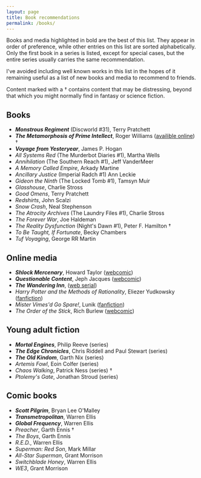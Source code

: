 ```yaml
---
layout: page
title: Book recommendations
permalink: /books/
---
```


Books and media highlighted in bold are the best of this list.
They appear in order of preference, while other entries on this list are sorted alphabetically.
Only the first book in a series is listed, except for special cases, but the entire series usually carries the same recommendation.

I've avoided including well known works in this list in the hopes of it remaining useful as a list of new books and media to recommend to friends.

Content marked with a † contains content that may be distressing, beyond that which you might normally find in fantasy or science fiction.

## Books

- _**Monstrous Regiment**_ (Discworld #31), Terry Pratchett
- _**The Metamorphosis of Prime Intellect**_, Roger Williams ([availible online][prime intellect]) †
- _**Voyage from Yesteryear**_, James P. Hogan
- _All Systems Red_ (The Murderbot Diaries #1), Martha Wells 
- _Annihilation_ (The Southern Reach #1), Jeff VanderMeer
- _A Memory Called Empire_, Arkady Martine
- _Ancillary Justice_ (Imperial Radch #1) Ann Leckie
- _Gideon the Ninth_ (The Locked Tomb #1), Tamsyn Muir
- _Glasshouse_, Charlie Stross
- _Good Omens_, Terry Pratchett
- _Redshirts_, John Scalzi
- _Snow Crash_, Neal Stephenson
- _The Atrocity Archives_ (The Laundry Files #1), Charlie Stross
- _The Forever War_, Joe Haldeman
- _The Reality Dysfunction_ (Night's Dawn #1), Peter F. Hamilton †
- _To Be Taught, If Fortunate_, Becky Chambers
- _Tuf Voyaging_, George RR Martin

## Online media

- _**Shlock Mercenary**_, Howard Taylor ([webcomic][schlock mercenary])
- _**Questionable Content**_, Jeph Jacques ([webcomic][questionable content])
- _**The Wandering Inn**_, ([web serial][the wandering inn])
- _Harry Potter and the Methods of Rationality_, Eliezer Yudkowsky ([fanfiction][methods of rationality])
- _Mister Vimes'd Go Spare!_, Lunik ([fanfiction][mr vimes'd go spare])
- _The Order of the Stick_, Rich Burlew ([webcomic][order of the stick])

## Young adult fiction

- _**Mortal Engines**_, Philip Reeve (series)
- _**The Edge Chronicles**_, Chris Riddell and Paul Stewart (series)
- _**The Old Kindom**_, Garth Nix (series)
- _Artemis Fowl_, Eoin Colfer (series)
- _Chaos Walking_, Patrick Ness (series) †
- _Ptolemy's Gate_, Jonathan Stroud (series)

## Comic books

- _**Scott Pilgrim**_, Bryan Lee O'Malley
- _**Transmetropolitan**_, Warren Ellis
- _**Global Frequency**_, Warren Ellis
- _Preacher_, Garth Ennis †
- _The Boys_,  Garth Ennis
- _R.E.D._, Warren Ellis
- _Superman: Red Son_, Mark Millar
- _All-Star Superman_, Grant Morrison
- _Switchblade Honey_, Warren Ellis
- _WE3_, Grant Morrison

[methods of rationality]: http://www.fanfiction.net/s/5782108/1/Harry_Potter_and_the_Methods_of_Rationality
[mr vimes'd go spare]: http://archiveofourown.org/works/244534
[order of the stick]: http://www.giantitp.com/Comics.html
[prime intellect]: http://localroger.com/prime-intellect/
[schlock mercenary]: https://www.schlockmercenary.com/
[the wandering inn]: https://wanderinginn.com/
[questionable content]: questionablecontent.net/
